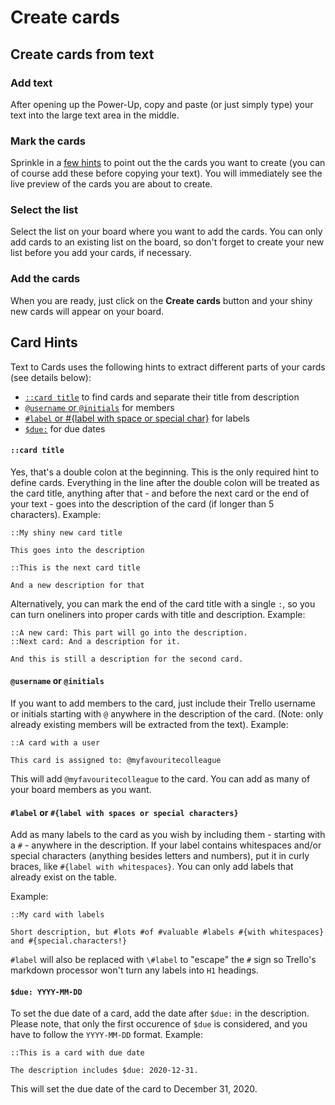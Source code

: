 # Create cards

## Create cards from text

### Add text

After opening up the Power-Up, copy and paste \(or just simply type\) your text into the large text area in the middle.

### Mark the cards

Sprinkle in a [few hints](usage.md#card-hints) to point out the the cards you want to create \(you can of course add these before copying your text\). You will immediately see the live preview of the cards you are about to create.

### Select the list

Select the list on your board where you want to add the cards. You can only add cards to an existing list on the board, so don't forget to create your new list before you add your cards, if necessary.

### Add the cards

When you are ready, just click on the **Create cards** button and your shiny new cards will appear on your board.

## Card Hints

Text to Cards uses the following hints to extract different parts of your cards \(see details below\):

* [`::card title`](usage.md#card-title) to find cards and separate their title from description
* [`@username` or `@initials`](usage.md#username-or-initials) for members
* [`#label` or \#{label with space or special char}](usage.md#label) for labels
* [`$due:`](usage.md#usddue-YYYY-MM-DD) for due dates

#### `::card title`

Yes, that's a double colon at the beginning. This is the only required hint to define cards. Everything in the line after the double colon will be treated as the card title, anything after that - and before the next card or the end of your text - goes into the description of the card \(if longer than 5 characters\). Example:

```text
::My shiny new card title

This goes into the description

::This is the next card title

And a new description for that
```

Alternatively, you can mark the end of the card title with a single `:`, so you can turn oneliners into proper cards with title and description. Example:

```text
::A new card: This part will go into the description.
::Next card: And a description for it.

And this is still a description for the second card.
```

#### `@username` or `@initials`

If you want to add members to the card, just include their Trello username or initials starting with `@` anywhere in the description of the card. \(Note: only already existing members will be extracted from the text\). Example:

```text
::A card with a user

This card is assigned to: @myfavouritecolleague
```

This will add `@myfavouritecolleague` to the card. You can add as many of your board members as you want.

#### `#label` or `#{label with spaces or special characters}`

Add as many labels to the card as you wish by including them - starting with a `#` - anywhere in the description. If your label contains whitespaces and/or special characters \(anything besides letters and numbers\), put it in curly braces, like `#{label with whitespaces}`. You can only add labels that already exist on the table.

Example:

```text
::My card with labels

Short description, but #lots #of #valuable #labels #{with whitespaces} and #{special.characters!}
```

`#label` will also be replaced with `\#label` to "escape" the `#` sign so Trello's markdown processor won't turn any labels into `H1` headings.

#### `$due: YYYY-MM-DD`

To set the due date of a card, add the date after `$due:` in the description. Please note, that only the first occurence of `$due` is considered, and you have to follow the `YYYY-MM-DD` format. Example:

```text
::This is a card with due date

The description includes $due: 2020-12-31.
```

This will set the due date of the card to December 31, 2020.

